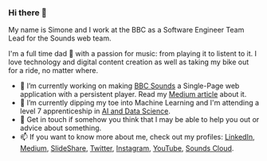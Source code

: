 ### Hi there 👋

My name is Simone and I work at the BBC as a Software Engineer Team Lead for the Sounds web team.

I'm a full time dad 🍼 with a passion for music: from playing it to listent to it. I love technology and digital content creation as well as taking my bike out for a ride, no matter where.

- 🔭 I’m currently working on making [BBC Sounds](https://www.bbc.co.uk/sounds) a Single-Page web application with a persistent player. Read my [Medium article](https://medium.com/bbc-product-technology/sounds-web-next-a-persistent-player-prototype-for-bbc-sounds-bf996ef0c332) about it.
- 🌱 I’m currently dipping my toe into Machine Learning and I'm attending a level 7 apprenticeship in [AI and Data Science](https://www.cambridgespark.com/data-apprenticeships/level-7-ai-data-science).
- 💬 Get in touch if somehow you think that I may be able to help you out or advice about something.
- 📫 If you want to know more about me, check out my profiles: [LinkedIn](https://www.linkedin.com/in/simonespaccarotella), [Medium](https://medium.simonespaccarotella.com), [SlideShare](https://www.slideshare.net/simonespaccarotella), [Twitter](https://twitter.com/AboutSaiMon), [Instagram](https://www.instagram.com/about.saimon), [YouTube](https://www.youtube.com/@about.saimon), [Sounds Cloud](https://soundcloud.com/sai-mon-327928164).
